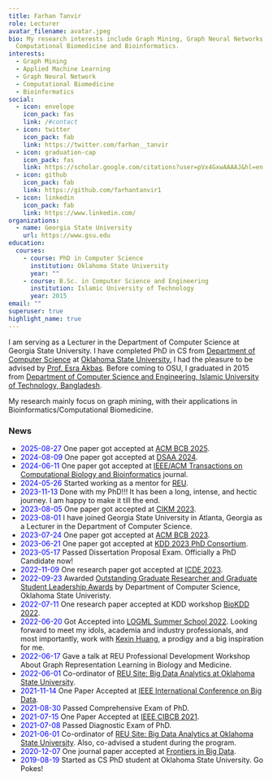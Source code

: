 ```yaml
---
title: Farhan Tanvir
role: Lecturer
avatar_filename: avatar.jpeg
bio: My research interests include Graph Mining, Graph Neural Networks,
  Computational Biomedicine and Bioinformatics.
interests:
  - Graph Mining
  - Applied Machine Learning
  - Graph Neural Network
  - Computational Biomedicine
  - Bioinformatics
social:
  - icon: envelope
    icon_pack: fas
    link: /#contact
  - icon: twitter
    icon_pack: fab
    link: https://twitter.com/farhan__tanvir
  - icon: graduation-cap
    icon_pack: fas
    link: https://scholar.google.com/citations?user=pVx4GxwAAAAJ&hl=en
  - icon: github
    icon_pack: fab
    link: https://github.com/farhantanvir1
  - icon: linkedin
    icon_pack: fab
    link: https://www.linkedin.com/
organizations:
  - name: Georgia State University
    url: https://www.gsu.edu
education:
  courses:
    - course: PhD in Computer Science
      institution: Oklahoma State University
      year: ""
    - course: B.Sc. in Computer Science and Engineering
      institution: Islamic University of Technology
      year: 2015
email: ""
superuser: true
highlight_name: true
---
```

<p>
I am serving as a Lecturer in the Department of Computer Science at Georgia State University. I have completed PhD in CS from <a target="_blank" href="https://computerscience.okstate.edu/">Department of Computer Science</a> at <a target="_blank" href="https://go.okstate.edu/">Oklahoma State University.</a> I had the pleasure to be advised by <a target="_blank" href="https://cas.gsu.edu/profile/esra-akbas/">Prof. Esra Akbas</a>. Before coming to OSU, I graduated in 2015 from <a target="_blank" href="https://cse.iutoic-dhaka.edu">Department of Computer Science and Engineering, Islamic University of Technology, Bangladesh</a>.

My research mainly focus on graph mining, with their applications in Bioinformatics/Computational Biomedicine.

</p>

<h3 id="news">News</h3>

<p>
<ul>



<li>
<span style="color:blue">2025-08-27</span> One paper got accepted at <a target="_blank" href="https://acm-bcb.org">ACM BCB 2025</a>.
</li>

<li>
<span style="color:blue">2024-08-09</span> One paper got accepted at <a target="_blank" href="https://dsaa2024.dsaa.com">DSAA 2024</a>.
</li>

<li>
<span style="color:blue">2024-06-11</span> One paper got accepted at <a target="_blank" href="https://www.computer.org/csdl/journal/tb/">IEEE/ACM Transactions on Computational Biology and Bioinformatics</a> journal.
</li>

<li>
<span style="color:blue">2024-05-26</span> Started working as a mentor for <a target="_blank" href="https://sites.google.com/view/reu-gda-gsu/home?authuser=0">REU</a>.
</li>

<li>
<span style="color:blue">2023-11-13</span> Done with my PhD!!! It has been a long, intense, and hectic journey. I am happy to make it till the end.
</li>

<li>
<span style="color:blue">2023-08-05</span>
One paper got accepted at <a target="_blank" href="https://uobevents.eventsair.com/cikm2023/">CIKM 2023</a>.
</li>

<li>
<span style="color:blue">2023-08-01</span>
 I have joined Georgia State University in Atlanta, Georgia as a Lecturer in the Department of Computer Science</a>.
</li>

<li>
<span style="color:blue">2023-07-24</span>
One paper got accepted at <a target="_blank" href="https://acm-bcb.org">ACM BCB 2023</a>.
</li>

<li>
<span style="color:blue">2023-06-21</span>
One paper got accepted at <a target="_blank" href="https://kdd.org/kdd2023/call-for-phd-consortium/">KDD 2023 PhD Consortium</a>.
</li>

<li>
<span style="color:blue">2023-05-17</span>
Passed Dissertation Proposal Exam. Officially a PhD Candidate now!
</li>

<li>
<span style="color:blue">2022-11-09</span>
One research paper got accepted at <a target="_blank" href="https://icde2023.ics.uci.edu">ICDE 2023</a>.
</li>

<li>
<span style="color:blue">2022-09-23</span>
Awarded <a target="_blank" href="https://cas.okstate.edu/department_of_computer_science/students/student_awards/awardees.html">Outstanding Graduate Researcher and Graduate Student Leadership Awards</a> by Department of Computer Science, Oklahoma State Univeristy.
</li>

<li>
<span style="color:blue">2022-07-11</span>
One research paper accepted at KDD workshop <a target="_blank" href="https://biokdd.org/biokdd22/">BioKDD 2022</a>.
</li>

<li>
<span style="color:blue">2022-06-20</span>
Got Accepted into <a target="_blank" href="https://www.logml.ai">LOGML Summer School 2022</a>. Looking forward to meet my idols, academia and industry professionals, and most importantly, work with <a target="_blank" href="https://www.kexinhuang.com">Kexin Huang</a>, a prodigy and a big inspiration for me.
</li>

<li>
<span style="color:blue">2022-06-17</span>
Gave a talk at REU Professional Development Workshop About Graph Representation Learning in Biology and Medicine</a>.
</li>

<li>
<span style="color:blue">2022-06-01</span>
Co-ordinator of <a target="_blank" href="http://cs.okstate.edu/reu/about.html">REU Site: Big Data Analytics at Oklahoma State University</a>.
</li>

<li>
<span style="color:blue">2021-11-14</span>
One Paper Accepted at <a target="_blank" href="https://bigdatareu.umbc.edu/reu-symposium/">IEEE International Conference on Big Data</a>.
</li>

<li>
<span style="color:blue">2021-08-30</span>
Passed Comprehensive Exam of PhD.
</li>

<li>
<span style="color:blue">2021-07-15</span>
One Paper Accepted at <a target="_blank" href="https://federation.edu.au/cibcb2021">IEEE CIBCB 2021</a>.
</li>

<li>
<span style="color:blue">2021-07-08</span>
Passed Diagnostic Exam of PhD.
</li>

<li>
<span style="color:blue">2021-06-01</span>
Co-ordinator of <a target="_blank" href="http://cs.okstate.edu/reu/about.html">REU Site: Big Data Analytics at Oklahoma State University</a>. Also, co-advised a student during the program.
</li>

<li>
<span style="color:blue">2020-12-07</span>
One journal paper accepted at <a target="_blank" href="https://www.frontiersin.org/journals/big-data">Frontiers in Big Data</a>.
</li>

<li>
<span style="color:blue">2019-08-19</span>
Started as CS PhD student at Oklahoma State University. Go Pokes!</a>
</li>

</ul>

</p>